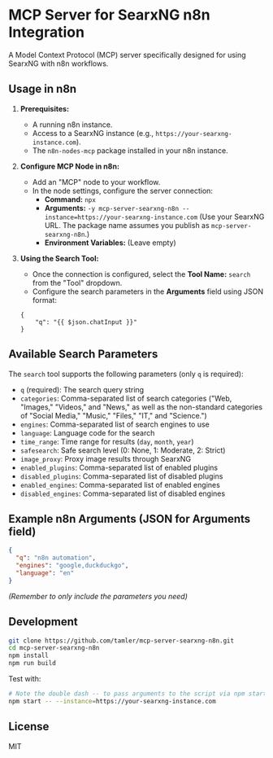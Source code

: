 # MCP Server for SearxNG n8n Integration

A Model Context Protocol (MCP) server specifically designed for using SearxNG with n8n workflows.

## Usage in n8n

1.  **Prerequisites:**
    *   A running n8n instance.
    *   Access to a SearxNG instance (e.g., `https://your-searxng-instance.com`).
    *   The `n8n-nodes-mcp` package installed in your n8n instance.

2.  **Configure MCP Node in n8n:**
    *   Add an "MCP" node to your workflow.
    *   In the node settings, configure the server connection:
        *   **Command:** `npx`
        *   **Arguments:** `-y mcp-server-searxng-n8n --instance=https://your-searxng-instance.com` (Use your SearxNG URL. The package name assumes you publish as `mcp-server-searxng-n8n`.)
        *   **Environment Variables:** (Leave empty)

3.  **Using the Search Tool:**
    *   Once the connection is configured, select the **Tool Name:** `search` from the "Tool" dropdown.
    *   Configure the search parameters in the **Arguments** field using JSON format:
    ```
    {
        "q": "{{ $json.chatInput }}"
    }
    ```

## Available Search Parameters

The `search` tool supports the following parameters (only `q` is required):

-   `q` (required): The search query string
-   `categories`: Comma-separated list of search categories ("Web, "Images," "Videos," and "News," as well as the non-standard categories of "Social Media," "Music," "Files," "IT," and "Science.")
-   `engines`: Comma-separated list of search engines to use
-   `language`: Language code for the search
-   `time_range`: Time range for results (`day`, `month`, `year`)
-   `safesearch`: Safe search level (0: None, 1: Moderate, 2: Strict)
-   `image_proxy`: Proxy image results through SearxNG
-   `enabled_plugins`: Comma-separated list of enabled plugins
-   `disabled_plugins`: Comma-separated list of disabled plugins
-   `enabled_engines`: Comma-separated list of enabled engines
-   `disabled_engines`: Comma-separated list of disabled engines

## Example n8n Arguments (JSON for Arguments field)

```json
{
  "q": "n8n automation",
  "engines": "google,duckduckgo",
  "language": "en"
}
```
*(Remember to only include the parameters you need)*

## Development

```bash
git clone https://github.com/tamler/mcp-server-searxng-n8n.git
cd mcp-server-searxng-n8n
npm install
npm run build
```

Test with:
```bash
# Note the double dash -- to pass arguments to the script via npm start
npm start -- --instance=https://your-searxng-instance.com
```

## License

MIT
